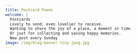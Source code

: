 ```yaml
---
title: Postcard Poems
welcome: |
  Postcards
  Lovely to send, even lovelier to receive.
  Wanting to share the joy of a place, a moment in time.
  Or just for collecting and saving happy memories.
  New post every Sunday
image: /img/blog-banner-tiny-jpeg.jpg
---
```

